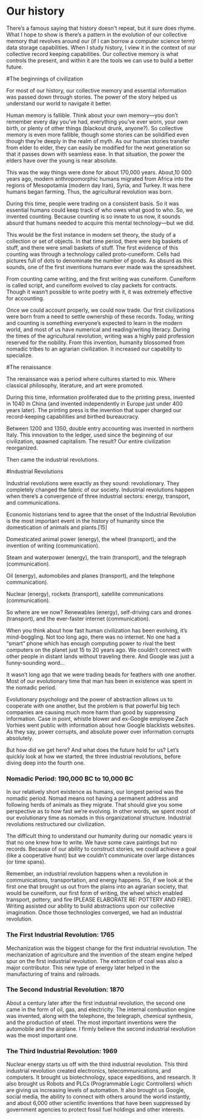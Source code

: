 ﻿# Our history

There’s a famous saying that history doesn't repeat, but it sure does rhyme. What I hope to show is there’s a pattern in the evolution of our collective memory that revolves around our (if I can borrow a computer science term) data storage capabilities. When I study history, I view it in the context of our collective record keeping capabilities. Our collective memory is what controls the present, and within it are the tools we can use to build a better future.

#The beginnings of civilization

For most of our history, our collective memory and essential information was passed down through stories. The power
of the story helped us understand our world to navigate it better.

Human memory is fallible. Think about your own memory—you don’t remember every day you’ve had, everything you’ve ever worn, your own birth, or plenty of other things (blackout drunk, anyone?). So collective memory is even more fallible, though some stories can be solidified even though they’re deeply in the realm of myth. As our human stories transfer from elder to elder, they can easily be modified for the next generation so that it passes down with seamless ease. In that situation, the power the elders have over the young is near absolute.

This was the way things were done for about 170,000 years. About,10 000 years ago, modern anthropomorphic humans migrated from Africa into the regions of Mesopotamia (modern day Iran), Syria, and Turkey. It was here humans began farming. Thus, the agricultural revolution was born.

During this time, people were trading on a consistent basis. So it was essential humans could keep track of who owes what good to who. So, we invented counting. Because counting is so innate to us now, it sounds absurd that humans needed to acquire this mental technology—but we did. 

This would be the first instance in modern set theory, the study of a collection or set of objects. In that time period, there were big baskets of stuff, and there were small baskets of stuff. The first evidence of this counting was through a technology called proto-cuneiform. Cells had pictures full of dots to denominate the number of goods. As absurd as this sounds, one of the first inventions humans ever made was the spreadsheet.

From counting came writing, and the first writing was cuneiform. Cuneiform is called script, and cuneiform evolved to clay packets for contracts. Though it wasn’t possible to write poetry with it, it was extremely effective for accounting.

Once we could account properly, we could now trade. Our first civilizations were born from a need to settle ownership of these records. Today, writing and counting is something everyone’s expected to learn in the modern world, and most of us have numerical and reading/writing literacy. During the times of the agricultural revolution, writing was a highly paid profession reserved for the nobility. From this invention, humanity blossomed from nomadic tribes to an agrarian civilization. It increased our capability to specialize.



#The renaissance

The renaissance was a period where cultures started to mix. Where classical philosophy, literature, and art were promoted.

During this time, information proliferated due to the printing press, invented in 1040 in China (and invented independently in Europe just under 400 years later). The printing press is the invention that super charged our record-keeping capabilities and birthed bureaucracy.

Between 1200 and 1350, double entry accounting was invented in northern Italy. This innovation to the ledger, used since
the beginning of our civilization, spawned capitalism. The result? Our entire civilization reorganized. 

Then came the industrial revolutions.

#Industrial Revolutions


Industrial revolutions were exactly as they sound: revolutionary. They completely changed the fabric of our society. Industrial revolutions happen when there’s a convergence of three industrial sectors: energy, transport, and communications. 

Economic historians tend to agree that the onset of the Industrial Revolution is the most important event in the history of humanity since the domestication of animals and plants.[15]

Domesticated animal power (energy), the wheel (transport), and the invention of writing (communication).

Steam and waterpower (energy), the train (transport), and the telegraph (communication).

Oil (energy), automobiles and planes (transport), and the telephone communication).

Nuclear (energy), rockets (transport), satellite communications (communication).

So where are we now? Renewables (energy), self-driving cars and drones (transport), and the ever-faster internet (communication).

When you think about how fast human civilization has been evolving, it’s mind-boggling. Not too long ago, there was no internet. No one had a “smart” phone which has enough computing power to rival the best computers on the planet just 15 to 20 years ago. We couldn’t connect with other people in distant lands without traveling there. And Google was just a funny-sounding word…

It wasn’t long ago that we were trading beads for feathers with one another. Most of our evolutionary time that man has been in existence was spent in the nomadic period.

Evolutionary psychology and the power of abstraction allows us to cooperate with one another, but the problem is that powerful big tech companies are causing much more harm than good by suppressing information. Case in point, whistle blower and ex-Google employee Zach Vorhies went public with information about how Google blacklists websites. As they say, power corrupts, and absolute power over information corrupts absolutely. 

But how did we get here? And what does the future hold for us? 
Let’s quickly look at how we started, the three industrial revolutions, before diving deep into the fourth one. 

### Nomadic Period: 190,000 BC to 10,000 BC

In our relatively short existence as humans, our longest period was the nomadic period. Nomad means not having a permanent address and following herds of animals as they migrate. That should give you some perspective as to how fast we’re evolving. In other words, we spent most of our evolutionary time as nomads in this organizational structure. Industrial revolutions restructured our civilization.

The difficult thing to understand our humanity during our nomadic years is that no one knew how to write. We have some cave paintings but no records. Because of our ability to construct stories, we could achieve a goal (like a cooperative hunt) but we couldn’t communicate over large distances (or time spans).

Remember, an industrial revolution happens when a revolution in communications, transportation, and energy happens. So, if we look at the first one that brought us out from the plains into an agrarian society, that would be cuneiform, our first form of writing, the wheel which enabled transport, pottery, and fire (PLEASE ELABORATE RE: POTTERY AND FIRE). Writing assisted our ability to build abstractions upon our collective imagination. Once those technologies converged, we had an industrial revolution. 

### The First Industrial Revolution: 1765

Mechanization was the biggest change for the first industrial revolution. The mechanization of agriculture and the invention of the steam engine helped spur on the first industrial revolution. The extraction of coal was also a major contributor. This new type of energy later helped in the manufacturing of trains and railroads. 

### The Second Industrial Revolution: 1870

About a century later after the first industrial revolution, the second one came in the form of oil, gas, and electricity. The internal combustion engine was invented, along with the telephone, the telegraph, chemical synthesis, and the production of steel. The most important inventions were the automobile and the airplane. I firmly believe the second industrial revolution was the most important one. 

### The Third Industrial Revolution: 1969

Nuclear energy starts us off with the third industrial revolution. This third industrial revolution created electronics, telecommunications, and computers. It brought us biotechnology, space expeditions, and research. It also brought us Robots and PLCs (Programmable Logic Controllers) which are giving us increasing levels of automation. 
It also brought us Google, social media, the ability to connect with others around the world instantly, and about 6,000 other scientific inventions that have been suppressed by government agencies to protect fossil fuel holdings and other interests. 




